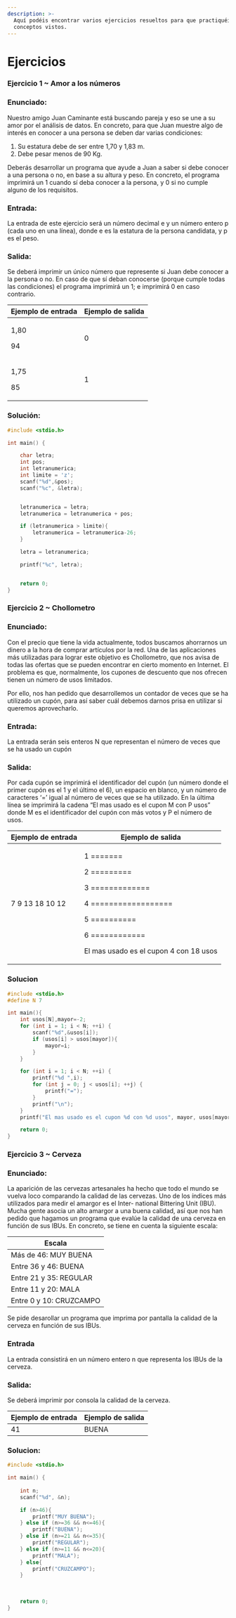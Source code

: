 ```yaml
---
description: >-
  Aquí podéis encontrar varios ejercicios resueltos para que practiquéis los
  conceptos vistos.
---
```


# Ejercicios

### Ejercicio 1 \~ Amor a los números

### Enunciado:

Nuestro amigo Juan Caminante está buscando pareja y eso se une a su amor por el análisis de datos. En concreto, para que Juan muestre algo de interés en conocer a una persona se deben dar varias condiciones:

1. Su estatura debe de ser entre 1,70 y 1,83 m.
2. Debe pesar menos de 90 Kg.

Deberás desarrollar un programa que ayude a Juan a saber si debe conocer a una persona o no, en base a su altura y peso. En concreto, el programa imprimirá un 1 cuando sí deba conocer a la persona, y 0 si no cumple alguno de los requisitos.

### Entrada:

La entrada de este ejercicio será un número decimal e y un número entero p (cada uno en una línea), donde e es la estatura de la persona candidata, y p es el peso.

### Salida:

Se deberá imprimir un único número que represente si Juan debe conocer a la persona o no. En caso de que sí deban conocerse (porque cumple todas las condiciones) el programa imprimirá un 1; e imprimirá 0 en caso contrario.

| Ejemplo de entrada   | Ejemplo de salida |
| -------------------- | ----------------- |
| <p>1,80</p><p>94</p> | 0                 |
| <p>1,75</p><p>85</p> | 1                 |

### Solución:

```c
#include <stdio.h>

int main() {

    char letra;
    int pos;
    int letranumerica;
    int limite = 'z';
    scanf("%d",&pos);
    scanf("%c", &letra);


    letranumerica = letra;
    letranumerica = letranumerica + pos;

    if (letranumerica > limite){
        letranumerica = letranumerica-26;
    }

    letra = letranumerica;

    printf("%c", letra);


    return 0;
}

```

### Ejercicio 2 \~ Chollometro

### Enunciado:

Con el precio que tiene la vida actualmente, todos buscamos ahorrarnos un dinero a la hora de comprar artículos por la red. Una de las aplicaciones más utilizadas para lograr este objetivo es Chollometro, que nos avisa de todas las ofertas que se pueden encontrar en cierto momento en Internet. El problema es que, normalmente, los cupones de descuento que nos ofrecen tienen un número de usos limitados.

Por ello, nos han pedido que desarrollemos un contador de veces que se ha utilizado un cupón, para así saber cuál debemos darnos prisa en utilizar si queremos aprovecharlo.

### Entrada:

La entrada serán seis enteros N que representan el número de veces que se ha usado un cupón

### Salida:

Por cada cupón se imprimirá el identificador del cupón (un número donde el primer cupón es el 1 y el último el 6), un espacio en blanco, y un número de caracteres ‘=’ igual al número de veces que se ha utilizado. En la última línea se imprimirá la cadena “El mas usado es el cupon M con P usos” donde M es el identificador del cupón con más votos y P el número de usos.

| Ejemplo de entrada | Ejemplo de salida                                                                                                                                                              |
| ------------------ | ------------------------------------------------------------------------------------------------------------------------------------------------------------------------------ |
| 7 9 13 18 10 12    | <p>1 ======= </p><p>2 ========= </p><p>3 ============= </p><p>4 ================== </p><p>5 ========== </p><p>6 ============ </p><p>El mas usado es el cupon 4 con 18 usos</p> |

### Solucion

```c
#include <stdio.h>
#define N 7

int main(){
    int usos[N],mayor=-2;
    for (int i = 1; i < N; ++i) {
        scanf("%d",&usos[i]);
        if (usos[i] > usos[mayor]){
            mayor=i;
        }
    }

    for (int i = 1; i < N; ++i) {
        printf("%d ",i);
        for (int j = 0; j < usos[i]; ++j) {
            printf("=");
        }
        printf("\n");
    }
    printf("El mas usado es el cupon %d con %d usos", mayor, usos[mayor]);

    return 0;
}
```

### Ejercicio 3 \~ Cerveza

### Enunciado:

La aparición de las cervezas artesanales ha hecho que todo el mundo se vuelva loco comparando la calidad de las cervezas. Uno de los ı́ndices más utilizados para medir el amargor es el Inter- national Bittering Unit (IBU). Mucha gente asocia un alto amargor a una buena calidad, ası́ que nos han pedido que hagamos un programa que evalúe la calidad de una cerveza en función de sus IBUs. En concreto, se tiene en cuenta la siguiente escala:

| Escala                  |
| ----------------------- |
| Más de 46: MUY BUENA    |
| Entre 36 y 46: BUENA    |
| Entre 21 y 35: REGULAR  |
| Entre 11 y 20: MALA     |
| Entre 0 y 10: CRUZCAMPO |

Se pide desarollar un programa que imprima por pantalla la calidad de la cerveza en función de sus IBUs.

### Entrada

La entrada consistirá en un número entero n que representa los IBUs de la cerveza.

### Salida:

Se deberá imprimir por consola la calidad de la cerveza.

| Ejemplo de entrada | Ejemplo de salida |
| ------------------ | ----------------- |
| 41                 | BUENA             |

### Solucion:

```c
#include <stdio.h>

int main() {
    
    int n;
    scanf("%d", &n);

    if (n>46){
        printf("MUY BUENA");
    } else if (n>=36 && n<=46){
        printf("BUENA");
    } else if (n>=21 && n<=35){
        printf("REGULAR");
    } else if (n>=11 && n<=20){
        printf("MALA");
    } else{
        printf("CRUZCAMPO");
    }
    
    
    
    return 0;
}

```
